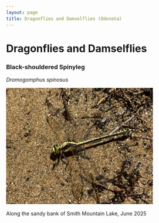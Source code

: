 ```yaml
---
layout: page
title: Dragonflies and Damselflies (Odonata)
---
```


# Dragonflies and Damselflies

### Black-shouldered Spinyleg
*Dromogomphus spinosus*

<img src="/assets/images/Odonata/black_shouldered_spinyleg.jpg" width=400>

Along the sandy bank of Smith Mountain Lake, June 2025